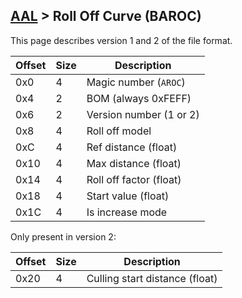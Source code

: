 ## [AAL](../../formats.md#aal) > Roll Off Curve (BAROC)

This page describes version 1 and 2 of the file format.

| Offset | Size | Description |
| --- | --- | --- |
| 0x0 | 4 | Magic number (`AROC`) |
| 0x4 | 2 | BOM (always 0xFEFF) |
| 0x6 | 2 | Version number (1 or 2) |
| 0x8 | 4 | Roll off model |
| 0xC | 4 | Ref distance (float) |
| 0x10 | 4 | Max distance (float) |
| 0x14 | 4 | Roll off factor (float) |
| 0x18 | 4 | Start value (float) |
| 0x1C | 4 | Is increase mode |

Only present in version 2:

| Offset | Size | Description |
| --- | --- | --- |
| 0x20 | 4 | Culling start distance (float) |